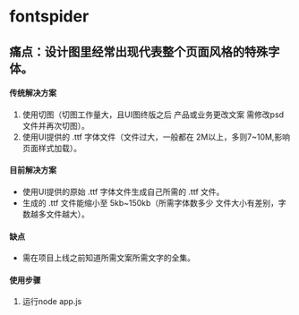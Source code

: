 # fontspider
## 痛点：设计图里经常出现代表整个页面风格的特殊字体。
#### 传统解决方案
1. 使用切图（切图工作量大，且UI图终版之后 产品或业务更改文案 需修改psd文件并再次切图）。
2. 使用UI提供的 .ttf 字体文件（文件过大，一般都在 2M以上，多则7~10M,影响页面样式加载）。

#### 目前解决方案
* 使用UI提供的原始 .ttf 字体文件生成自己所需的 .ttf 文件。
* 生成的 .ttf 文件能缩小至 5kb~150kb（所需字体数多少 文件大小有差别，字数越多文件越大）。

#### 缺点
* 需在项目上线之前知道所需文案所需文字的全集。

#### 使用步骤
1. 运行node app.js

